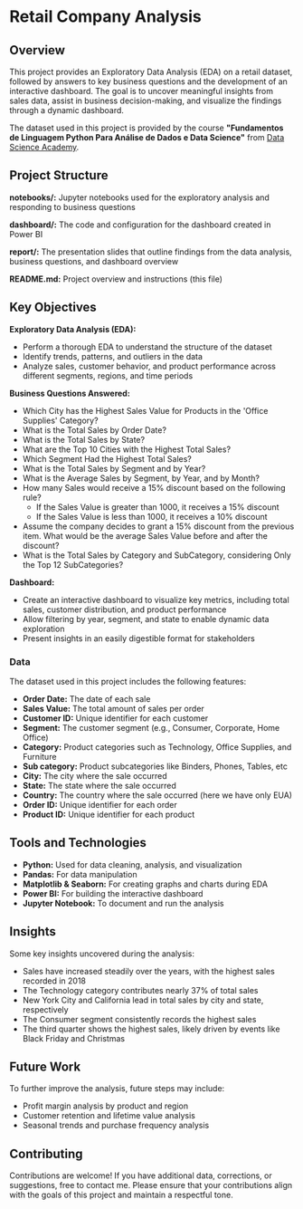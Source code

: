 # Retail Company Analysis

## Overview
This project provides an Exploratory Data Analysis (EDA) on a retail dataset, followed by answers to key business questions and the development of an interactive dashboard. The goal is to uncover meaningful insights from sales data, assist in business decision-making, and visualize the findings through a dynamic dashboard.

The dataset used in this project is provided by the course **"Fundamentos de Linguagem Python Para Análise de Dados e Data Science"** from [Data Science Academy](https://www.datascienceacademy.com.br/path-player?courseid=fundamentos-de-linguagem-python-para-analise-de-dados-e-data-science&unit=642bac12d1798ca10e00c703Unit).

## Project Structure

**notebooks/:** Jupyter notebooks used for the exploratory analysis and responding to business questions

**dashboard/:** The code and configuration for the dashboard created in Power BI

**report/:** The presentation slides that outline findings from the data analysis, business questions, and dashboard overview

**README.md:** Project overview and instructions (this file)

## Key Objectives

**Exploratory Data Analysis (EDA):**

- Perform a thorough EDA to understand the structure of the dataset
- Identify trends, patterns, and outliers in the data
- Analyze sales, customer behavior, and product performance across different segments, regions, and time periods

**Business Questions Answered:**

- Which City has the Highest Sales Value for Products in the 'Office Supplies' Category?
- What is the Total Sales by Order Date?
- What is the Total Sales by State?
- What are the Top 10 Cities with the Highest Total Sales?
- Which Segment Had the Highest Total Sales?
- What is the Total Sales by Segment and by Year?
- What is the Average Sales by Segment, by Year, and by Month?
- How many Sales would receive a 15% discount based on the following rule?
  - If the Sales Value is greater than 1000, it receives a 15% discount
  - If the Sales Value is less than 1000, it receives a 10% discount
- Assume the company decides to grant a 15% discount from the previous item. What would be the average Sales Value before and after the discount?
- What is the Total Sales by Category and SubCategory, considering Only the Top 12 SubCategories?

**Dashboard:**

- Create an interactive dashboard to visualize key metrics, including total sales, customer distribution, and product performance
- Allow filtering by year, segment, and state to enable dynamic data exploration
- Present insights in an easily digestible format for stakeholders

### Data
The dataset used in this project includes the following features:

- **Order Date:** The date of each sale
- **Sales Value:** The total amount of sales per order
- **Customer ID:** Unique identifier for each customer
- **Segment:** The customer segment (e.g., Consumer, Corporate, Home Office)
- **Category:** Product categories such as Technology, Office Supplies, and Furniture
- **Sub category:** Product subcategories like Binders, Phones, Tables, etc
- **City:** The city where the sale occurred
- **State:** The state where the sale occurred
- **Country:** The country where the sale occurred (here we have only EUA)
- **Order ID:** Unique identifier for each order
- **Product ID:** Unique identifier for each product

## Tools and Technologies

- **Python:** Used for data cleaning, analysis, and visualization
- **Pandas:** For data manipulation
- **Matplotlib & Seaborn:** For creating graphs and charts during EDA
- **Power BI:** For building the interactive dashboard
- **Jupyter Notebook:** To document and run the analysis


## Insights

Some key insights uncovered during the analysis:

- Sales have increased steadily over the years, with the highest sales recorded in 2018
- The Technology category contributes nearly 37% of total sales
- New York City and California lead in total sales by city and state, respectively
- The Consumer segment consistently records the highest sales
- The third quarter shows the highest sales, likely driven by events like Black Friday and Christmas

## Future Work
To further improve the analysis, future steps may include:

- Profit margin analysis by product and region
- Customer retention and lifetime value analysis
- Seasonal trends and purchase frequency analysis

## Contributing
Contributions are welcome! If you have additional data, corrections, or suggestions, free to contact me. Please ensure that your contributions align with the goals of this project and maintain a respectful tone.

